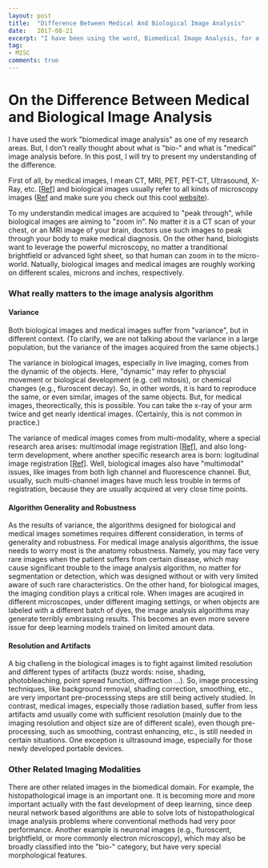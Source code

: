 ```yaml
---
layout: post
title:  "Difference Between Medical And Biological Image Analysis"
date:   2017-08-21
excerpt: "I have been using the word, Biomedical Image Analysis, for a long time. But, I only have some sense of the difference between biological and medical images, in the context of image analysis."
tag:
- MISC
comments: true
---
```


# On the Difference Between Medical and Biological Image Analysis

I have used the work "biomedical image analysis" as one of my research areas. But, I don't really thought about what is "bio-" and what is "medical" image analysis before.  In this post, I will try to present my understanding of the difference.

First of all, by medical images, I mean CT, MRI, PET, PET-CT, Ultrasound, X-Ray, etc. [[Ref](http://www.medicalimaging.org/about-mita/medical-imaging-primer/)] and biological images usually refer to all kinds of microscopy images ([Ref](https://youtu.be/01v2kR8dlnQ) and make sure you check out this cool [website](https://www.ibiology.org/)).

To my understandin medical images are acquired to "peak through", while biological images are aiming to "zoom in". No matter it is a CT scan of your chest, or an MRI image of your brain, doctors use such images to peak through your body to make medical diagnosis. On the other hand, biologists want to leverage the powerful microscopy, no matter a tranditional brightfield or advanced light sheet, so that human can zoom in to the micro-world. Natually, biological images and medical images are roughly working on different scales, microns and inches, respectively. 

### What really matters to the image analysis algorithm

#### Variance

Both biological images and medical images suffer from "variance", but in different context. (To clarify, we are not talking about the variance in a large population, but the variance of the images acquired from the same objects.) 

The variance in biological images, especially in live imaging, comes from the dynamic of the objects. Here, "dynamic" may refer to physcial movement or biological development (e.g. cell mitosis), or chemical changes (e.g., fluroscent decay). So, in other words, it is hard to reproduce the same, or even similar, images of the same objects. But, for medical images, theorectically, this is possible. You can take the x-ray of your arm twice and get nearly identical images. (Certainly, this is not common in practice.) 

The variance of medical images comes from multi-modality, where a special research area arises: multimodal image registration [[Ref](https://uncch.pure.elsevier.com/en/publications/learning-based-multimodal-image-registration-for-prostate-cancer-)], and also long-term development, where another specific research area is born: logitudinal image registration [[Ref](https://link.springer.com/chapter/10.1007/978-3-319-10581-9_1)]. Well, biological images also have "multimodal" issues, like images from both ligh channel and fluorescence channel. But, usually, such multi-channel images have much less trouble in terms of registration, because they are usually acquired at very close time points.  

#### Algorithm Generality and Robustness 

As the results of variance, the algorithms designed for biological and medical images sometimes requires different consideration, in terms of generality and robustness. For medical image analysis algorithms, the issue needs to worry most is the anatomy robustness. Namely, you may face very rare images when the patient suffers from certain disease, which may cause significant trouble to the image analysis algorithm, no matter for segmentation or detection, which was designed without or with very limited aware of such rare characteristics. On the other hand, for biological images, the imaging condition plays a critical role. When images are acuqired in different microscopes, under different imaging settings, or when objects are labeled with a different batch of dyes, the image analysis algorithms may generate terribly embrassing results. This becomes an even more severe issue for deep learning models trained on limited amount data.

#### Resolution and Artifacts

A big challeng in the biological images is to fight against limited resolution and different types of artifacts (buzz words: noise, shading, photobleaching, point spread function, diffraction ...). So, image processing techniques, like background removal, shading correction, smoothing, etc., are very important pre-processsing steps are still being actively studied. In contrast, medical images, especially those radiation based, suffer from less artifacts amd usually come with sufficient resolution (mainly due to the imaging resolution and object size are of different scale), even though pre-processing, such as smoothing, contrast enhancing, etc., is still needed in certain situations. One exception is ultrasound image, especially for those newly developed portable devices. 



### Other Related Imaging Modalities

There are other related images in the biomedical domain. For example, the histopathological image is an important one. It is becoming more and more important actually with the fast development of deep learning, since deep neural network based algorithms are able to solve lots of histopathological image analysis problems where conventional methods had very poor performance. Another example is neuronal images (e.g., fluroscent, brightfield, or more commonly electron microscopy), which may also be broadly classified into the "bio-" category, but have very special morphological features.










